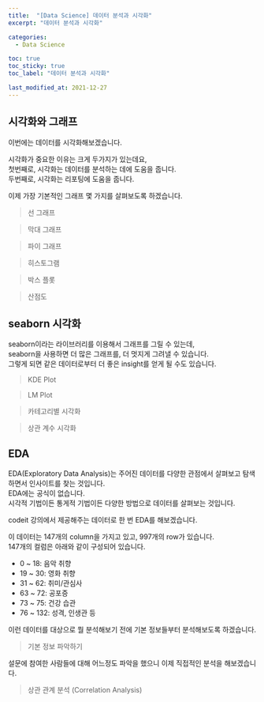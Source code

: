 ```yaml
---
title:  "[Data Science] 데이터 분석과 시각화"
excerpt: "데이터 분석과 시각화"

categories:
  - Data Science

toc: true
toc_sticky: true
toc_label: "데이터 분석과 시각화"

last_modified_at: 2021-12-27
---
```


## 시각화와 그래프

이번에는 데이터를 시각화해보겠습니다.

시각화가 중요한 이유는 크게 두가지가 있는데요,<br>
첫번째로, 시각화는 데이터를 분석하는 데에 도움을 줍니다.<br>
두번째로, 시각화는 리포팅에 도움을 줍니다.

이제 가장 기본적인 그래프 몇 가지를 살펴보도록 하겠습니다.

> 선 그래프

<script src="https://gist.github.com/Geniemo/fecec296ad18c2cb28421411f397a4be.js"></script>

> 막대 그래프

<script src="https://gist.github.com/Geniemo/f0ebe5546ccab6ddabdb3d3c380fa56c.js"></script>

> 파이 그래프

<script src="https://gist.github.com/Geniemo/563b8a6df9ff76a20389d3f7236719a7.js"></script>

> 히스토그램

<script src="https://gist.github.com/Geniemo/5cc9fc3313f4331c4e78cdc695629656.js"></script>

> 박스 플롯

<script src="https://gist.github.com/Geniemo/a5029462360515432d5266a153dc3339.js"></script>

> 산점도

<script src="https://gist.github.com/Geniemo/bef0ac3aa08bb1b2e1bea6ce681aebc7.js"></script>

## seaborn 시각화

seaborn이라는 라이브러리를 이용해서 그래프를 그릴 수 있는데,<br>
seaborn을 사용하면 더 많은 그래프를, 더 멋지게 그려낼 수 있습니다.<br>
그렇게 되면 같은 데이터로부터 더 좋은 insight를 얻게 될 수도 있습니다.

> KDE Plot

<script src="https://gist.github.com/Geniemo/956443fb55ddca2dcaf4729bb1f1b1ad.js"></script>

> LM Plot

<script src="https://gist.github.com/Geniemo/0cb6bd438ec71403ec09f6459a1e709f.js"></script>

> 카테고리별 시각화

<script src="https://gist.github.com/Geniemo/f082326cade70e4b3db4c3b967c5c170.js"></script>

> 상관 계수 시각화

<script src="https://gist.github.com/Geniemo/e4e18dd621b298dc1eca43aff15a74e4.js"></script>

## EDA

EDA(Exploratory Data Analysis)는 주어진 데이터를 다양한 관점에서 살펴보고 탐색하면서 인사이트를 찾는 것입니다.<br>
EDA에는 공식이 없습니다.<br>
시각적 기법이든 통게적 기법이든 다양한 방법으로 데이터를 살펴보는 것입니다.

codeit 강의에서 제공해주는 데이터로 한 번 EDA를 해보겠습니다.

이 데이터는 147개의 column을 가지고 있고, 997개의 row가 있습니다.<br>
147개의 컬럼은 아래와 같이 구성되어 있습니다.

- 0 ~ 18: 음악 취향
- 19 ~ 30: 영화 취향
- 31 ~ 62: 취미/관심사
- 63 ~ 72: 공포증
- 73 ~ 75: 건강 습관
- 76 ~ 132: 성격, 인생관 등

이런 데이터를 대상으로 뭘 분석해보기 전에 기본 정보들부터 분석해보도록 하겠습니다.

> 기본 정보 파악하기

<script src="https://gist.github.com/Geniemo/afceebf6039c7c3b8be7e8495e0ac22c.js"></script>

설문에 참여한 사람들에 대해 어느정도 파악을 했으니 이제 직접적인 분석을 해보겠습니다.

> 상관 관계 분석 (Correlation Analysis)

<script src="https://gist.github.com/Geniemo/06934d94884a13348bc6fc3584b01e44.js"></script>